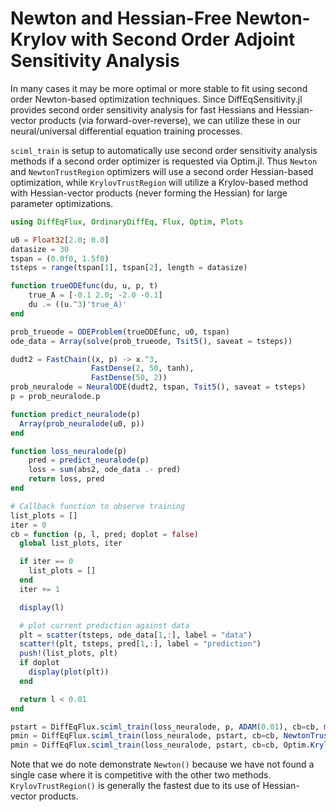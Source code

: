 # Newton and Hessian-Free Newton-Krylov with Second Order Adjoint Sensitivity Analysis

In many cases it may be more optimal or more stable to fit using second order
Newton-based optimization techniques. Since DiffEqSensitivity.jl provides
second order sensitivity analysis for fast Hessians and Hessian-vector
products (via forward-over-reverse), we can utilize these in our neural/universal
differential equation training processes.

`sciml_train` is setup to automatically use second order sensitivity analysis
methods if a second order optimizer is requested via Optim.jl. Thus `Newton`
and `NewtonTrustRegion` optimizers will use a second order Hessian-based
optimization, while `KrylovTrustRegion` will utilize a Krylov-based method
with Hessian-vector products (never forming the Hessian) for large parameter
optimizations.

```julia
using DiffEqFlux, OrdinaryDiffEq, Flux, Optim, Plots

u0 = Float32[2.0; 0.0]
datasize = 30
tspan = (0.0f0, 1.5f0)
tsteps = range(tspan[1], tspan[2], length = datasize)

function trueODEfunc(du, u, p, t)
    true_A = [-0.1 2.0; -2.0 -0.1]
    du .= ((u.^3)'true_A)'
end

prob_trueode = ODEProblem(trueODEfunc, u0, tspan)
ode_data = Array(solve(prob_trueode, Tsit5(), saveat = tsteps))

dudt2 = FastChain((x, p) -> x.^3,
                  FastDense(2, 50, tanh),
                  FastDense(50, 2))
prob_neuralode = NeuralODE(dudt2, tspan, Tsit5(), saveat = tsteps)
p = prob_neuralode.p

function predict_neuralode(p)
  Array(prob_neuralode(u0, p))
end

function loss_neuralode(p)
    pred = predict_neuralode(p)
    loss = sum(abs2, ode_data .- pred)
    return loss, pred
end

# Callback function to observe training
list_plots = []
iter = 0
cb = function (p, l, pred; doplot = false)
  global list_plots, iter

  if iter == 0
    list_plots = []
  end
  iter += 1

  display(l)

  # plot current prediction against data
  plt = scatter(tsteps, ode_data[1,:], label = "data")
  scatter!(plt, tsteps, pred[1,:], label = "prediction")
  push!(list_plots, plt)
  if doplot
    display(plot(plt))
  end

  return l < 0.01
end

pstart = DiffEqFlux.sciml_train(loss_neuralode, p, ADAM(0.01), cb=cb, maxiters = 100).minimizer
pmin = DiffEqFlux.sciml_train(loss_neuralode, pstart, cb=cb, NewtonTrustRegion())
pmin = DiffEqFlux.sciml_train(loss_neuralode, pstart, cb=cb, Optim.KrylovTrustRegion())
```

Note that we do note demonstrate `Newton()` because we have not found a single
case where it is competitive with the other two methods. `KrylovTrustRegion()`
is generally the fastest due to its use of Hessian-vector products.
